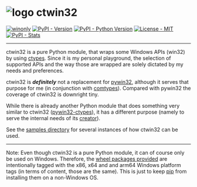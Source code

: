 # ![logo](https://raw.githubusercontent.com/RoccoMatano/ctwin32/master/doc/images/ctwin32.ico) ctwin32

[![winonly](https://img.shields.io/badge/Windows-0078D6?style=plastic&logo=windows)](.)
[![PyPI - Version](https://img.shields.io/pypi/v/ctwin32.svg)](https://pypi.org/project/ctwin32)
[![PyPI - Python Version](https://img.shields.io/pypi/pyversions/ctwin32.svg)](https://pypi.org/project/ctwin32)
[![License - MIT](https://img.shields.io/badge/license-MIT-green)](https://spdx.org/licenses/MIT.html)
[![PyPI - Stats](https://img.shields.io/pypi/dm/ctwin32)](https://pypistats.org/packages/ctwin32)

-----

ctwin32 is a pure Python module, that wraps some Windows APIs (win32) by using
[ctypes](https://docs.python.org/3/library/ctypes.html). Since it is my personal
playground, the selection of supported APIs and the way those are wrapped are
solely dictated by my needs and preferences.

ctwin32 is *__definitely__* not a replacement for
[pywin32](https://pypi.org/project/pywin32/), although it serves that purpose
for me (in conjunction with [comtypes](https://pypi.org/project/comtypes/)).
Compared with pywin32 the coverage of ctwin32 is downright tiny.

While there is already another Python module that does something very similar
to ctwin32 ([pywin32-ctypes](https://github.com/enthought/pywin32-ctypes)),
it has a different purpose (namely to serve the internal needs of its
[creator](https://www.enthought.com/)).

See the
[samples directory](https://github.com/RoccoMatano/ctwin32/tree/master/samples)
for several instances of how ctwin32 can be used.

-----

Note: Even though ctwin32 is a pure Python module, it can of course only be used
on Windows. Therefore, the
[wheel packages provided](https://pypi.org/project/ctwin32/#files)
are intentionally tagged with the x86, x64 and and arm64 Windows platform tags
(in terms of content, those are the same). This is just to keep
[pip](https://packaging.python.org/tutorials/installing-packages/)
from installing them on a non-Windows OS.
